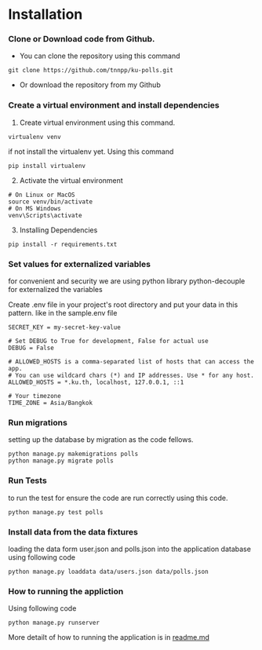 # Installation
### Clone or Download code from Github.
- You can clone the repository using this command
```
git clone https://github.com/tnnpp/ku-polls.git
```
- Or download the repository from my Github
### Create a virtual environment and install dependencies
1. Create virtual environment using this command.
```
virtualenv venv
```
if not install the virtualenv yet. Using this command 
```
pip install virtualenv
```
2. Activate the virtual environment
```
# On Linux or MacOS
source venv/bin/activate
# On MS Windows
venv\Scripts\activate
```
3. Installing Dependencies
```
pip install -r requirements.txt
```
### Set values for externalized variables
for convenient and security we are using python library python-decouple for externalized the variables

Create .env file in your project's root directory and put your data in this pattern. like in the sample.env file
```
SECRET_KEY = my-secret-key-value

# Set DEBUG to True for development, False for actual use
DEBUG = False

# ALLOWED_HOSTS is a comma-separated list of hosts that can access the app.
# You can use wildcard chars (*) and IP addresses. Use * for any host.
ALLOWED_HOSTS = *.ku.th, localhost, 127.0.0.1, ::1

# Your timezone
TIME_ZONE = Asia/Bangkok
```
### Run migrations
setting up the database by migration as the code fellows.
```
python manage.py makemigrations polls
python manage.py migrate polls
```
### Run Tests
to run the test for ensure the code are run correctly using this code.
```
python manage.py test polls
```
### Install data from the data fixtures
loading the data form user.json and polls.json into the application database using following code
```
python manage.py loaddata data/users.json data/polls.json
```
### How to running the appliction
Using following code
```
python manage.py runserver
```
More detailt of how to running the application is in [readme.md](https://github.com/tnnpp/ku-polls#readme)
